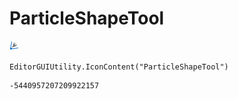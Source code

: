 # ParticleShapeTool
![](/img/ParticleShapeTool.png)

``` CSharp
EditorGUIUtility.IconContent("ParticleShapeTool")
```
```
-5440957207209922157
```
